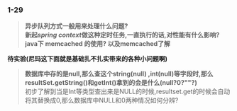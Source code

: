 ### 1-29
> **异步队列方式一般用来处理什么问题?**  
> **新起*spring context*做这种定时任务,一直执行的话,对性能有什么影响?**  
> **java下 memcached 的使用? 以及memcached了解**  
  
**待实验(尼玛这下面就是基础扎不扎实带来的各种小问题啊)**
> **数据库中存的是null,那么查这个string(null) ,int(null)等字段时,那么resultSet.getString()和getInt()拿到的会是什么(null?0?""?)**  
> 初步了解到当是Int等类型查出来是NULL的时候,resultset.get的时候会自动将其替换成0,那么数据库中NULL和0两种情况如何分辨?